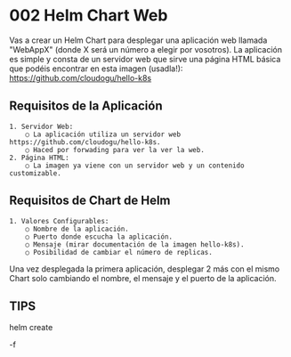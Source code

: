 # 002 Helm Chart Web

Vas a crear un Helm Chart para desplegar una aplicación web llamada "WebAppX" (donde X será un número a elegir por vosotros). La aplicación es simple y consta de un servidor web que sirve una página HTML básica que podéis encontrar en esta imagen (usadla!): https://github.com/cloudogu/hello-k8s

## Requisitos de la Aplicación
	1. Servidor Web:
		○ La aplicación utiliza un servidor web https://github.com/cloudogu/hello-k8s.
		○ Haced por forwading para ver la ver la web.
	2. Página HTML:
		○ La imagen ya viene con un servidor web y un contenido customizable.

## Requisitos de Chart de Helm
	1. Valores Configurables:
		○ Nombre de la aplicación.
		○ Puerto donde escucha la aplicación.
		○ Mensaje (mirar documentación de la imagen hello-k8s).
		○ Posibilidad de cambiar el número de replicas.

Una vez desplegada la primera aplicación, desplegar 2 más con el mismo Chart solo cambiando el nombre, el mensaje y el puerto de la aplicación.

## TIPS
helm create

-f
	

